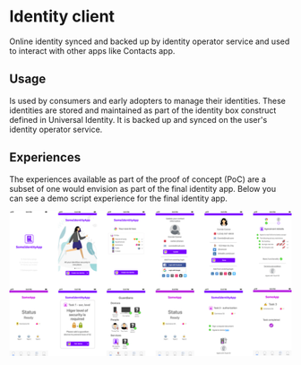 # Identity client

Online identity synced and backed up by identity operator service and used to interact with other apps like Contacts app.

## Usage

Is used by consumers and early adopters to manage their identities. These identities are stored and maintained as part of the identity box construct defined in Universal Identity. It is backed up and synced on the user's identity operator service.

## Experiences

The experiences available as part of the proof of concept (PoC) are a subset of one would envision as part of the final identity app. Below you can see a demo script experience for the final identity app.

![Identity app mobile experience snapshot](images/id-app-experience.png)
